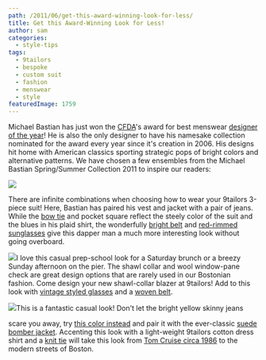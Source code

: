 ```yaml
---
path: /2011/06/get-this-award-winning-look-for-less/
title: Get this Award-Winning Look for Less!
author: sam
categories: 
  - style-tips
tags: 
  - 9tailors
  - bespoke
  - custom suit
  - fashion
  - menswear
  - style
featuredImage: 1759
---
```

Michael Bastian has just won the [CFDA](http://www.cfda.com/)'s award for best menswear [designer of the year](http://www.nbcnewyork.com/blogs/threadny/THREAD-CFDA-Award-Nominee-Michael-Bastian-Takes-Control--Finds-Inspiration-in-a-Dressed-Up-Generation-123016613.html)! He is also the only designer to have his namesake collection nominated for the award every year since it's creation in 2006. His designs hit home with American classics sporting strategic pops of bright colors and alternative patterns. We have chosen a few ensembles from the Michael Bastian Spring/Summer Collection 2011 to inspire our readers:

![](http://3.bp.blogspot.com/-GaSHhrMGHNs/TfjFcCb85CI/AAAAAAAABAw/zbhg_sroLXs/s320/Bastian3.jpg)

There are infinite combinations when choosing how to wear your 9tailors 3-piece suit! Here, Bastian has paired his vest and jacket with a pair of jeans. While the [bow tie](http://www.collaredgreens.com/mm5/merchant.mvc?Screen=PROD&Store_Code=COLLARED&Product_Code=BT-1112-05&Category_Code=MEN) and pocket square reflect the steely color of the suit and the blues in his plaid shirt, the wonderfully [bright belt](http://www.bonobos.com/store/item/leone_braconi_red_suede_contrast_stitch_belt) and [red-rimmed sunglasses](http://www.ray-ban.com/usa/sunglasses/rb4140/768-51) give this dapper man a much more interesting look without going overboard.

[![](http://4.bp.blogspot.com/-cUh-8bcjfFQ/TfjFYganl_I/AAAAAAAABAo/bwHHOlWvHFU/s320/Bastian2.jpg)](http://4.bp.blogspot.com/-cUh-8bcjfFQ/TfjFYganl_I/AAAAAAAABAo/bwHHOlWvHFU/s1600/Bastian2.jpg)I love this casual prep-school look for a Saturday brunch or a breezy Sunday afternoon on the pier. The shawl collar and wool window-pane check are great design options that are rarely used in our Bostonian fashion. Come design your new shawl-collar blazer at 9tailors! Add to this look with [vintage styled glasses](http://shop.shwoodshop.com/PhotoGallery.asp?ProductCode=OWD_WLN) and a [woven belt](http://www.bonobos.com/store/item/navy_woven_belt_chocolate_leather).

![](http://2.bp.blogspot.com/-UqLzVWK7EiU/TfjFWAu3AkI/AAAAAAAABAg/eMlJQwHP62I/s320/Bastian1.jpg)This is a fantastic casual look! Don't let the bright yellow skinny jeans

scare you away, try [this color instead](http://www1.macys.com/catalog/product/index.ognc?ID=534858&CategoryID=11221&LinkType=#fn=COLOR%3DBrown%26sp%3D1%26spc%3D7) and pair it with the ever-classic [suede bomber jacket](http://www.saksfifthavenue.com/main/ProductDetail.jsp?PRODUCT%3C%3Eprd_id=845524446385774&FOLDER%3C%3Efolder_id=282574492703599&bmUID=iTt6c5w&ev19=2:24). Accenting this look with a light-weight 9tailors cotton dress shirt and a [knit tie](http://www.ralphlauren.com/product/index.jsp?productId=11085264&view=all&ab=viewall&parentPage=family) will take this look from [Tom Cruise circa 1986](http://www.imdb.com/media/rm3448027648/tt0092099) to the modern streets of Boston.